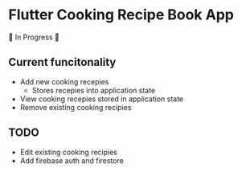 # Flutter Cooking Recipe Book App

🚧 In Progress 🚧

## Current funcitonality
* Add new cooking recepies
  * Stores recepies into application state
* View cooking recepies stored in application state
* Remove existing cooking recipies

## TODO
* Edit existing cooking recipies
* Add firebase auth and firestore

